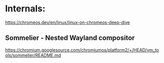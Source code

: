 # Internals:
https://chromeos.dev/en/linux/linux-on-chromeos-deep-dive

## Sommelier - Nested Wayland compositor
https://chromium.googlesource.com/chromiumos/platform2/+/HEAD/vm_tools/sommelier/README.md
